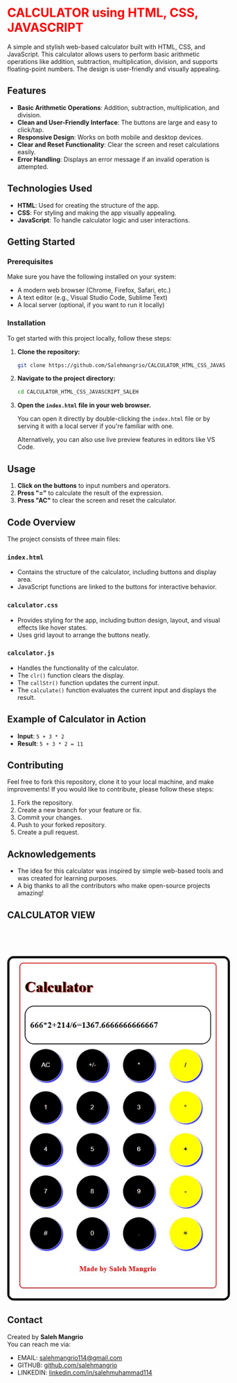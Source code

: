 <h1 style="color:red;">CALCULATOR using HTML, CSS, JAVASCRIPT</h1>


A simple and stylish web-based calculator built with HTML, CSS, and JavaScript. This calculator allows users to perform basic arithmetic operations like addition, subtraction, multiplication, division, and supports floating-point numbers. The design is user-friendly and visually appealing.

## Features

- **Basic Arithmetic Operations**: Addition, subtraction, multiplication, and division.
- **Clean and User-Friendly Interface**: The buttons are large and easy to click/tap.
- **Responsive Design**: Works on both mobile and desktop devices.
- **Clear and Reset Functionality**: Clear the screen and reset calculations easily.
- **Error Handling**: Displays an error message if an invalid operation is attempted.

## Technologies Used

- **HTML**: Used for creating the structure of the app.
- **CSS**: For styling and making the app visually appealing.
- **JavaScript**: To handle calculator logic and user interactions.

## Getting Started

### Prerequisites

Make sure you have the following installed on your system:

- A modern web browser (Chrome, Firefox, Safari, etc.)
- A text editor (e.g., Visual Studio Code, Sublime Text)
- A local server (optional, if you want to run it locally)

### Installation

To get started with this project locally, follow these steps:

1. **Clone the repository:**
   ```bash
   git clone https://github.com/Salehmangrio/CALCULATOR_HTML_CSS_JAVASCRIPT_SALEH.git
   ```

2. **Navigate to the project directory:**
   ```bash
   cd CALCULATOR_HTML_CSS_JAVASCRIPT_SALEH
   ```

3. **Open the `index.html` file in your web browser.**

   You can open it directly by double-clicking the `index.html` file or by serving it with a local server if you're familiar with one.

   Alternatively, you can also use live preview features in editors like VS Code.

## Usage

1. **Click on the buttons** to input numbers and operators.
2. **Press "="** to calculate the result of the expression.
3. **Press "AC"** to clear the screen and reset the calculator.

## Code Overview

The project consists of three main files:

### `index.html`

- Contains the structure of the calculator, including buttons and display area.
- JavaScript functions are linked to the buttons for interactive behavior.

### `calculator.css`

- Provides styling for the app, including button design, layout, and visual effects like hover states.
- Uses grid layout to arrange the buttons neatly.

### `calculator.js`

- Handles the functionality of the calculator.
- The `clr()` function clears the display.
- The `callStr()` function updates the current input.
- The `calculate()` function evaluates the current input and displays the result.

## Example of Calculator in Action

- **Input**: `5 + 3 * 2`
- **Result**: `5 + 3 * 2 = 11`

## Contributing

Feel free to fork this repository, clone it to your local machine, and make improvements! If you would like to contribute, please follow these steps:

1. Fork the repository.
2. Create a new branch for your feature or fix.
3. Commit your changes.
4. Push to your forked repository.
5. Create a pull request.

## Acknowledgements

- The idea for this calculator was inspired by simple web-based tools and was created for learning purposes.
- A big thanks to all the contributors who make open-source projects amazing!

## CALCULATOR VIEW
<br>
<br>
<br>
<p align="center">
  <img src="Calculator.JPG" alt="Calculator" style="border: 5px solid #000; border-radius: 15px;">
</p>


## Contact

Created by **Saleh Mangrio**  
You can reach me via: 
- EMAIL: [salehmangrio114@gmail.com](mailto:salehmangrio114@gmail.com) 
- GITHUB: [github.com/salehmangrio](https://github.com/salehmangrio)
- LINKEDIN: [linkedin.com/in/salehmuhammad114](www.linkedin.com/in/salehmuhammad114)
